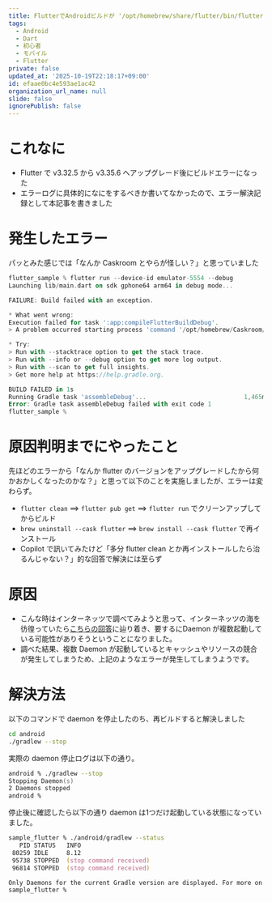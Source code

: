 ```yaml
---
title: FlutterでAndroidビルドが '/opt/homebrew/share/flutter/bin/flutter' でエラーになった
tags:
  - Android
  - Dart
  - 初心者
  - モバイル
  - Flutter
private: false
updated_at: '2025-10-19T22:18:17+09:00'
id: efaae0bc4e593ae1ac42
organization_url_name: null
slide: false
ignorePublish: false
---
```

# これなに

- Flutter で v3.32.5 から v3.35.6 へアップグレード後にビルドエラーになった
- エラーログに具体的になにをするべきか書いてなかったので、エラー解決記録として本記事を書きました

# 発生したエラー

パッとみた感じでは「なんか Caskroom とやらが怪しい？」と思っていました

```dart
flutter_sample % flutter run --device-id emulator-5554 --debug
Launching lib/main.dart on sdk gphone64 arm64 in debug mode...

FAILURE: Build failed with an exception.

* What went wrong:
Execution failed for task ':app:compileFlutterBuildDebug'.
> A problem occurred starting process 'command '/opt/homebrew/Caskroom/flutter/3.32.5/flutter/bin/flutter''

* Try:
> Run with --stacktrace option to get the stack trace.
> Run with --info or --debug option to get more log output.
> Run with --scan to get full insights.
> Get more help at https://help.gradle.org.

BUILD FAILED in 1s
Running Gradle task 'assembleDebug'...                           1,465ms
Error: Gradle task assembleDebug failed with exit code 1
flutter_sample %
```


# 原因判明までにやったこと

先ほどのエラーから「なんか flutter のバージョンをアップグレードしたから何かおかしくなったのかな？」と思って以下のことを実施しましたが、エラーは変わらず。

- `flutter clean` ==> `flutter pub get` ==> `flutter run` でクリーンアップしてからビルド
- `brew uninstall --cask flutter` ==> `brew install --cask flutter` で再インストール
- Copilot で訊いてみたけど「多分 flutter clean とか再インストールしたら治るんじゃない？」的な回答で解決には至らず


# 原因

- こんな時はインターネッツで調べてみようと思って、インターネッツの海を彷徨っていたら[こちらの回答](https://stackoverflow.com/questions/60386994/gradle-build-failing-after-update/64054311#64054311)に辿り着き、要するにDaemon が複数起動している可能性がありそうということになりました。
- 調べた結果、複数 Daemon が起動しているとキャッシュやリソースの競合が発生してしまうため、上記のようなエラーが発生してしまうようです。

# 解決方法

以下のコマンドで daemon を停止したのち、再ビルドすると解決しました

```zsh
cd android
./gradlew --stop
```

実際の daemon 停止ログは以下の通り。

```zsh
android % ./gradlew --stop
Stopping Daemon(s)
2 Daemons stopped
android %
```

停止後に確認したら以下の通り daemon は1つだけ起動している状態になっていました。

```zsh
sample_flutter % ./android/gradlew --status
   PID STATUS   INFO
 80259 IDLE     8.12
 95738 STOPPED  (stop command received)
 96814 STOPPED  (stop command received)

Only Daemons for the current Gradle version are displayed. For more on this, please refer to https://docs.gradle.org/8.12/userguide/gradle_daemon.html#sec:status in the Gradle documentation.
sample_flutter % 
```
